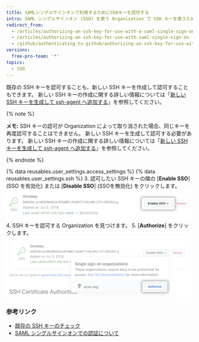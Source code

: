 ```yaml
---
title: SAMLシングルサインオンで利用するためにSSHキーを認可する
intro: SAML シングルサインオン (SSO) を使う Organization で SSH キーを使うためには、まずそのキーを認可しなければなりません。
redirect_from:
  - /articles/authorizing-an-ssh-key-for-use-with-a-saml-single-sign-on-organization/
  - /articles/authorizing-an-ssh-key-for-use-with-saml-single-sign-on
  - /github/authenticating-to-github/authorizing-an-ssh-key-for-use-with-saml-single-sign-on
versions:
  free-pro-team: '*'
topics:
  - SSO
---
```

既存の SSH キーを認可することも、新しい SSH キーを作成して認可することもできます。 新しい SSH キーの作成に関する詳しい情報については「[新しい SSH キーを生成して ssh-agent へ追加する](/articles/generating-a-new-ssh-key-and-adding-it-to-the-ssh-agent)」を参照してください。

{% note %}

**メモ:** SSH キーの認可が Organization によって取り消された場合、同じキーを再度認可することはできません。 新しい SSH キーを生成して認可する必要があります。 新しい SSH キーの作成に関する詳しい情報については「[新しい SSH キーを生成して ssh-agent へ追加する](/articles/generating-a-new-ssh-key-and-adding-it-to-the-ssh-agent)」を参照してください。

{% endnote %}

{% data reusables.user_settings.access_settings %}
{% data reusables.user_settings.ssh %}
3. 認可したい SSH キーの隣の [**Enable SSO**] (SSO を有効化) または [**Disable SSO**] (SSOを無効化) をクリックします。 ![SSO トークン認可ボタン](/assets/images/help/settings/ssh-sso-button.png)
4. SSH キーを認可する Organization を見つけます。
5. [**Authorize**] をクリックします。 ![トークン認可ボタン](/assets/images/help/settings/ssh-sso-authorize.png)

### 参考リンク

- [既存の SSH キーのチェック](/articles/checking-for-existing-ssh-keys)
- [SAML シングルサインオンでの認証について](/articles/about-authentication-with-saml-single-sign-on)
